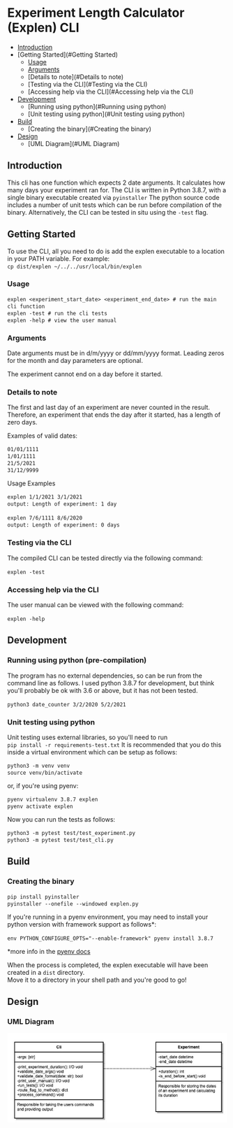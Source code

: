 # Experiment Length Calculator (Explen) CLI

- [Introduction](#Introduction)
- [Getting Started](#Getting Started)
    - [Usage](#Usage)
    - [Arguments](#Arguments)
    - [Details to note](#Details to note)
    - [Testing via the CLI](#Testing via the CLI)
    - [Accessing help via the CLI](#Accessing help via the CLI)
- [Development](#Development)
    - [Running using python](#Running using python)
    - [Unit testing using python](#Unit testing using python)
- [Build](#Build)    
    - [Creating the binary](#Creating the binary)
- [Design](#Design)
    - [UML Diagram](#UML Diagram)

## Introduction
This cli has one function which expects 2 date arguments. It calculates how many days your experiment ran for.
The CLI is written in Python 3.8.7, with a single binary executable created via `pyinstaller`
The python source code includes a number of unit tests which can be run before compilation of the binary.
Alternatively, the CLI can be tested in situ using the `-test` flag.

## Getting Started
To use the CLI, all you need to do is add the explen executable to a location in your PATH variable. For example:<br/>
`cp dist/explen ~/../../usr/local/bin/explen`

### Usage
```
explen <experiment_start_date> <experiment_end_date> # run the main cli function
explen -test # run the cli tests
explen -help # view the user manual
```

### Arguments
Date arguments must be in d/m/yyyy or dd/mm/yyyy format.
Leading zeros for the month and day parameters are optional.

The experiment cannot end on a day before it started.

### Details to note
The first and last day of an experiment are never counted in the result.
Therefore, an experiment that ends the day after it started, has a length of zero days.

Examples of valid dates:
```
01/01/1111
1/01/1111
21/5/2021
31/12/9999
```
Usage Examples
```
explen 1/1/2021 3/1/2021
output: Length of experiment: 1 day

explen 7/6/1111 8/6/2020
output: Length of experiment: 0 days
```

### Testing via the CLI

The compiled CLI can be tested directly via the following command:

`explen -test`

### Accessing help via the CLI

The user manual can be viewed with the following command:

`explen -help`

## Development

### Running using python (pre-compilation)

The program has no external dependencies, so can be run from the command line as follows.
I used python 3.8.7 for development, but think you'll probably be ok with 3.6 or above, but it has not been tested.

`python3 date_counter 3/2/2020 5/2/2021`

### Unit testing using python

Unit testing uses external libraries, so you'll need to run<br>
`pip install -r requirements-test.txt`
It is recommended that you do this inside a virtual environment which can be setup as follows:

```
python3 -m venv venv
source venv/bin/activate
```

or, if you're using pyenv:

```
pyenv virtualenv 3.8.7 explen
pyenv activate explen
```

Now you can run the tests as follows:
```
python3 -m pytest test/test_experiment.py
python3 -m pytest test/test_cli.py
```

## Build

### Creating the binary

```
pip install pyinstaller
pyinstaller --onefile --windowed explen.py
```

If you're running in a pyenv environment, you may need to install your python version with framework support as follows*:

`env PYTHON_CONFIGURE_OPTS="--enable-framework" pyenv install 3.8.7`

*more info in the [pyenv docs](https://github.com/pyenv/pyenv/wiki#how-to-build-cpython-with---enable-shared)

When the process is completed, the explen executable will have been created in a `dist` directory.<br/>
Move it to a directory in your shell path and you're good to go!

## Design

### UML Diagram

![](assets/uml_diagram.jpg)
